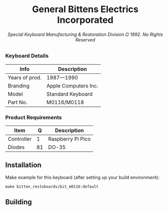 <p align="center">
  <h1 align="center">General Bittens Electrics Incorporated</h1>
  <h6 align="center">Special Keyboard Manufacturing & Restoration Division Ω 1992. No Rights Reserved</h6>
</p>

<h3>Keyboard Details</h3>

|	Info			|	Description				|
|	------------	|	------------			|
|	Years of prod.	|	1987—1990				|
|	Branding		|	Apple Computers Inc.	|
|	Model			|	Standard Keyboard		|
|	Part No.		|	M0116/M0118				|

<h3>Product Requirements</h3>

|	Item			|	Q	|	Description				|
|	------------	|----	|	------------			|
|	Controller		|	1	|	Raspberry Pi Pico		|
|	Diodes			|	81	|	DO-35					|


## Installation

Make example for this keyboard (after setting up your build environment):

    make bitten_restoboards/bit_m0116:default

## Building
